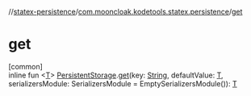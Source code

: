 //[statex-persistence](../../index.md)/[com.mooncloak.kodetools.statex.persistence](index.md)/[get](get.md)

# get

[common]\
inline fun &lt;[T](get.md)&gt; [PersistentStorage](-persistent-storage/index.md).[get](get.md)(key: [String](https://kotlinlang.org/api/latest/jvm/stdlib/kotlin/-string/index.html), defaultValue: [T](get.md), serializersModule: SerializersModule = EmptySerializersModule()): [T](get.md)
